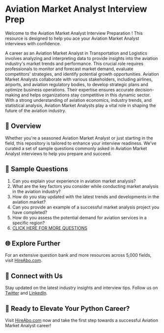 # Aviation Market Analyst Interview Prep

Welcome to the Aviation Market Analyst Interview Preparation ! This resource is designed to help you ace your Aviation Market Analyst interviews with confidence.

A career as an Aviation Market Analyst in Transportation and Logistics involves analyzing and interpreting data to provide insights into the aviation industry's market trends and performance. This crucial role requires professionals to monitor and forecast market demand, evaluate competitors' strategies, and identify potential growth opportunities. Aviation Market Analysts collaborate with various stakeholders, including airlines, airports, and aviation regulatory bodies, to develop strategic plans and optimize business operations. Their expertise ensures accurate decision-making and helps organizations stay competitive in this dynamic sector. With a strong understanding of aviation economics, industry trends, and statistical analysis, Aviation Market Analysts play a vital role in shaping the future of the aviation industry.

## 🚀 Overview

Whether you're a seasoned Aviation Market Analyst or just starting in the field, this repository is tailored to enhance your interview readiness. We've curated a set of sample questions commonly asked in Aviation Market Analyst interviews to help you prepare and succeed.

## 📝 Sample Questions

1. Can you explain your experience in aviation market analysis?
2. What are the key factors you consider while conducting market analysis in the aviation industry?
3. How do you stay updated with the latest trends and developments in the aviation market?
4. Can you provide an example of a successful market analysis project you have completed?
5. How do you assess the potential demand for aviation services in a specific region?
6. [CLICK HERE FOR MORE QUESTIONS](https://hireabo.com/job/23_3_19/Aviation%20Market%20Analyst)

## 🌐 Explore Further

For an extensive question bank and more resources across 5,000 fields, visit [HireAbo.com](https://www.hireabo.com).

## 📱 Connect with Us

Stay updated on the latest industry insights and interview tips. Follow us on [Twitter](https://twitter.com/hireabo) and [LinkedIn](https://www.linkedin.com/in/hire-abo-3609972a8/).

## 🚀 Ready to Elevate Your Python Career?

Visit [HireAbo.com](https://www.hireabo.com) now and take the first step towards a successful Aviation Market Analyst career!